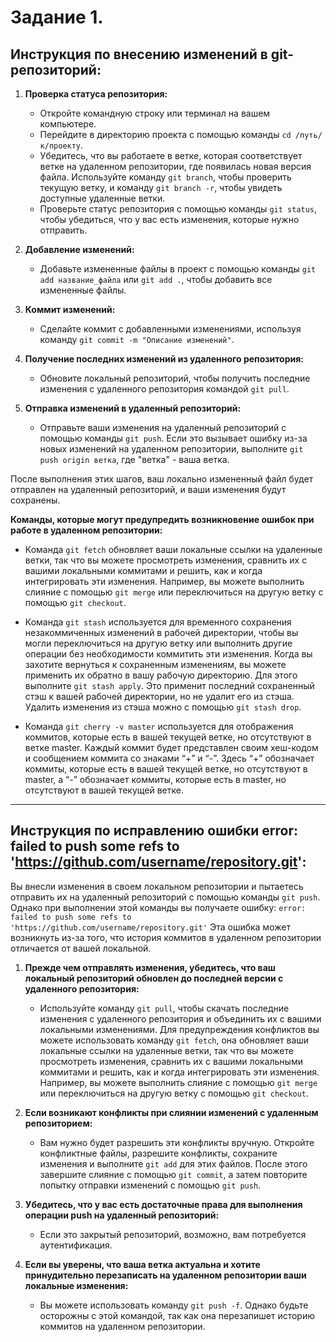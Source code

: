 
# Задание 1.

## Инструкция по внесению изменений в git-репозиторий:

1. **Проверка статуса репозитория:**
   - Откройте командную строку или терминал на вашем компьютере.
   - Перейдите в директорию проекта с помощью команды `cd /путь/к/проекту`.
   - Убедитесь, что вы работаете в ветке, которая соответствует ветке на удаленном репозитории, где появилась новая версия файла. Используйте команду `git branch`, чтобы проверить текущую ветку, и команду `git branch -r`, чтобы увидеть доступные удаленные ветки.
   - Проверьте статус репозитория с помощью команды `git status`, чтобы убедиться, что у вас есть изменения, которые нужно отправить.

2. **Добавление изменений:**
   - Добавьте измененные файлы в проект с помощью команды `git add название_файла` или `git add .`, чтобы добавить все измененные файлы.

3. **Коммит изменений:**
   - Сделайте коммит с добавленными изменениями, используя команду `git commit -m "Описание изменений"`.

4. **Получение последних изменений из удаленного репозитория:**
   - Обновите локальный репозиторий, чтобы получить последние изменения с удаленного репозитория командой `git pull`.

5. **Отправка изменений в удаленный репозиторий:**
   - Отправьте ваши изменения на удаленный репозиторий с помощью команды `git push`. Если это вызывает ошибку из-за новых изменений на удаленном репозитории, выполните `git push origin ветка`, где "ветка" - ваша ветка.

После выполнения этих шагов, ваш локально измененный файл будет отправлен на удаленный репозиторий, и ваши изменения будут сохранены.

**Команды, которые могут предупредить возникновение ошибок при работе в удаленном репозитории:**
   - Команда `git fetch` обновляет ваши локальные ссылки на удаленные ветки, так что вы можете просмотреть изменения, сравнить их с вашими локальными коммитами и решить, как и когда интегрировать эти изменения. Например, вы можете выполнить слияние с помощью `git merge` или переключиться на другую ветку с помощью `git checkout`.
   
   - Команда `git stash` используется для временного сохранения незакоммиченных изменений в рабочей директории, чтобы вы могли переключиться на другую ветку или выполнить другие операции без необходимости коммитить эти изменения. Когда вы захотите вернуться к сохраненным изменениям, вы можете применить их обратно в вашу рабочую директорию. Для этого выполните `git stash apply`. Это применит последний сохраненный стэш к вашей рабочей директории, но не удалит его из стэша. Удалить изменения из стэша можно с помощью `git stash drop`.
   
   - Команда `git cherry -v master` используется для отображения коммитов, которые есть в вашей текущей ветке, но отсутствуют в ветке master. Каждый коммит будет представлен своим хеш-кодом и сообщением коммита со знаками “+” и “-”. Здесь “+” обозначает коммиты, которые есть в вашей текущей ветке, но отсутствуют в master, а “-” обозначает коммиты, которые есть в master, но отсутствуют в вашей текущей ветке.

---

## Инструкция по исправлению ошибки error: failed to push some refs to 'https://github.com/username/repository.git':

Вы внесли изменения в своем локальном репозитории и пытаетесь отправить их на удаленный репозиторий с помощью команды `git push`. Однако при выполнении этой команды вы получаете ошибку: `error: failed to push some refs to 'https://github.com/username/repository.git'` Эта ошибка может возникнуть из-за того, что история коммитов в удаленном репозитории отличается от вашей локальной.

1. **Прежде чем отправлять изменения, убедитесь, что ваш локальный репозиторий обновлен до последней версии с удаленного репозитория:**
   - Используйте команду `git pull`, чтобы скачать последние изменения с удаленного репозитория и объединить их с вашими локальными изменениями. Для предупреждения конфликтов вы можете использовать команду `git fetch`, она обновляет ваши локальные ссылки на удаленные ветки, так что вы можете просмотреть изменения, сравнить их с вашими локальными коммитами и решить, как и когда интегрировать эти изменения. Например, вы можете выполнить слияние с помощью `git merge` или переключиться на другую ветку с помощью `git checkout`.
   
2. **Если возникают конфликты при слиянии изменений с удаленным репозиторием:**
   - Вам нужно будет разрешить эти конфликты вручную. Откройте конфликтные файлы, разрешите конфликты, сохраните изменения и выполните `git add` для этих файлов. После этого завершите слияние с помощью `git commit`, а затем повторите попытку отправки изменений с помощью `git push`.
   
3. **Убедитесь, что у вас есть достаточные права для выполнения операции push на удаленный репозиторий:**
   - Если это закрытый репозиторий, возможно, вам потребуется аутентификация.
4. **Если вы уверены, что ваша ветка актуальна и хотите принудительно перезаписать на удаленном репозитории ваши локальные изменения:**

   - Вы можете использовать команду `git push -f`. Однако будьте осторожны с этой командой, так как она перезапишет историю коммитов на удаленном репозитории.
```
